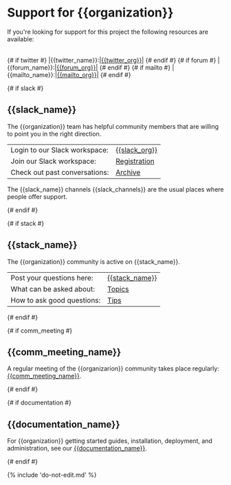 # Support for {{organization}}
If you're looking for support for this project the following resources are available:

| | |
|-|-|
{# if twitter #}
|{{twitter_name}}:|[{{twitter_org}}]({{twitter_link}})|
{# endif #}
{# if forum #}
|{{forum_name}}:|[{{forum_org}}]({{forum_link}})|
{# endif #}
{# if mailto #}
|{{mailto_name}}:|[{{mailto_org}}]({{mailto_link}})|
{# endif #}

{# if slack #}
## {{slack_name}}
The {{organization}} team has helpful community members that are
willing to point you in the right direction.

| | |
|-|-|
|Login to our Slack workspace:|[{{slack_org}}]({{slack_link}})|
|Join our Slack workspace:|[Registration]({{slack_join}})|
|Check out past conversations:|[Archive]({{slack_archive}})|

The {{slack_name}} channels {{slack_channels}} are the usual places
where people offer support.

{# endif #}

{# if stack #}
## {{stack_name}}
The {{organization}} community is active on {{stack_name}}.

| | |
|-|-|
|Post your questions here:|[{{stack_name}}]({{stack_link}})|
|What can be asked about:|[Topics](http://stackoverflow.com/help/on-topic)|
|How to ask good questions:|[Tips](http://stackoverflow.com/help/how-to-ask)|

{# endif #}

{# if comm_meeting #}
## {{comm_meeting_name}} 
A regular meeting of the {{organizarion}} community takes place regularly:
[{{comm_meeting_name}}]({{meeting}}).

{# endif #}

{# if documentation #}
## {{documentation_name}} 
For {{organization}} getting started guides, installation, deployment,
and administration, see our [{{documentation_name}}]({{documentation_link}}).

{# endif #}

{% include 'do-not-edit.md' %}
